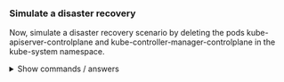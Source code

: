 ### Simulate a disaster recovery

Now, simulate a disaster recovery scenario by deleting the pods kube-apiserver-controlplane and kube-controller-manager-controlplane in the kube-system namespace.

<details>
<summary>Show commands / answers</summary>
<p>

```bash
kubectl delete pod/kube-apiserver-controlplane pod/kube-controller-manager-controlplane -n kube-system --grace-period=0 --force
```

</p>
</details>
